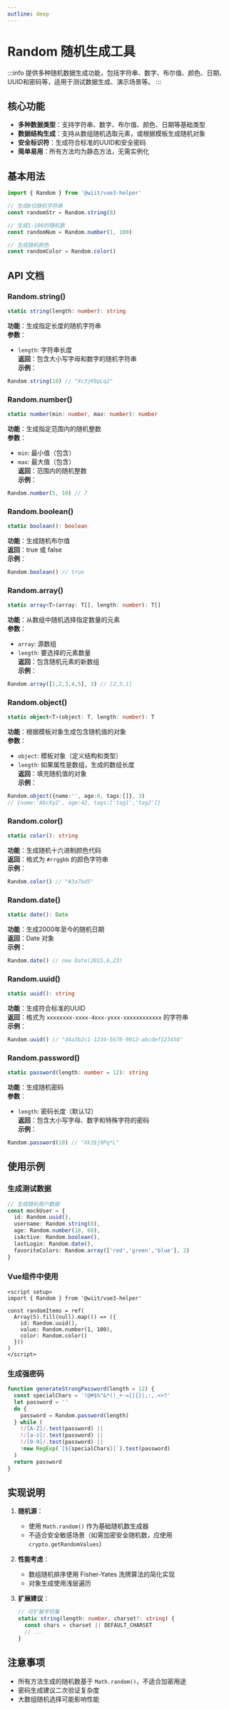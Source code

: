 ```yaml
---
outline: deep
---
```


# Random 随机生成工具

:::info
提供多种随机数据生成功能，包括字符串、数字、布尔值、颜色、日期、UUID和密码等，适用于测试数据生成、演示场景等。
:::

## 核心功能

- **多种数据类型**：支持字符串、数字、布尔值、颜色、日期等基础类型
- **数据结构生成**：支持从数组随机选取元素，或根据模板生成随机对象
- **安全标识符**：生成符合标准的UUID和安全密码
- **简单易用**：所有方法均为静态方法，无需实例化

## 基本用法

```ts
import { Random } from '@wiit/vue3-helper'

// 生成8位随机字符串
const randomStr = Random.string(8) 

// 生成1-100的随机数
const randomNum = Random.number(1, 100)

// 生成随机颜色
const randomColor = Random.color()
```

## API 文档

### Random.string()

```ts
static string(length: number): string
```

**功能**：生成指定长度的随机字符串  
**参数**：
- `length`: 字符串长度  
**返回**：包含大小写字母和数字的随机字符串  
**示例**：
```ts
Random.string(10) // "Xc3jK9pLq2"
```

### Random.number()

```ts
static number(min: number, max: number): number
```

**功能**：生成指定范围内的随机整数  
**参数**：
- `min`: 最小值（包含）
- `max`: 最大值（包含）  
**返回**：范围内的随机整数  
**示例**：
```ts
Random.number(5, 10) // 7
```

### Random.boolean()

```ts
static boolean(): boolean
```

**功能**：生成随机布尔值  
**返回**：true 或 false  
**示例**：
```ts
Random.boolean() // true
```

### Random.array()

```ts
static array<T>(array: T[], length: number): T[]
```

**功能**：从数组中随机选择指定数量的元素  
**参数**：
- `array`: 源数组
- `length`: 要选择的元素数量  
**返回**：包含随机元素的新数组  
**示例**：
```ts
Random.array([1,2,3,4,5], 3) // [2,5,1]
```

### Random.object()

```ts
static object<T>(object: T, length: number): T
```

**功能**：根据模板对象生成包含随机值的对象  
**参数**：
- `object`: 模板对象（定义结构和类型）
- `length`: 如果属性是数组，生成的数组长度  
**返回**：填充随机值的对象  
**示例**：
```ts
Random.object({name:'', age:0, tags:[]}, 3)
// {name:'AbcXyZ', age:42, tags:['tag1','tag2']}
```

### Random.color()

```ts
static color(): string
```

**功能**：生成随机十六进制颜色代码  
**返回**：格式为 `#rrggbb` 的颜色字符串  
**示例**：
```ts
Random.color() // "#3a7bd5"
```

### Random.date()

```ts
static date(): Date
```

**功能**：生成2000年至今的随机日期  
**返回**：Date 对象  
**示例**：
```ts
Random.date() // new Date(2015,6,23)
```

### Random.uuid()

```ts
static uuid(): string
```

**功能**：生成符合标准的UUID  
**返回**：格式为 `xxxxxxxx-xxxx-4xxx-yxxx-xxxxxxxxxxxx` 的字符串  
**示例**：
```ts
Random.uuid() // "d4a3b2c1-1234-5678-9012-abcdef123456"
```

### Random.password()

```ts
static password(length: number = 12): string
```

**功能**：生成随机密码  
**参数**：
- `length`: 密码长度（默认12）  
**返回**：包含大小写字母、数字和特殊字符的密码  
**示例**：
```ts
Random.password(10) // "Xk3$j9Pq*L"
```

## 使用示例

### 生成测试数据

```ts
// 生成随机用户数据
const mockUser = {
  id: Random.uuid(),
  username: Random.string(8),
  age: Random.number(18, 60),
  isActive: Random.boolean(),
  lastLogin: Random.date(),
  favoriteColors: Random.array(['red','green','blue'], 2)
}
```

### Vue组件中使用

```vue
<script setup>
import { Random } from '@wiit/vue3-helper'

const randomItems = ref(
  Array(5).fill(null).map(() => ({
    id: Random.uuid(),
    value: Random.number(1, 100),
    color: Random.color()
  }))
)
</script>
```

### 生成强密码

```ts
function generateStrongPassword(length = 12) {
  const specialChars = '!@#$%^&*()_+-=[]{}|;:,.<>?'
  let password = ''
  do {
    password = Random.password(length)
  } while (
    !/[A-Z]/.test(password) || 
    !/[a-z]/.test(password) || 
    !/[0-9]/.test(password) ||
    !new RegExp(`[${specialChars}]`).test(password)
  )
  return password
}
```

## 实现说明

1. **随机源**：
   - 使用 `Math.random()` 作为基础随机数生成器
   - 不适合安全敏感场景（如需加密安全随机数，应使用 `crypto.getRandomValues`）

2. **性能考虑**：
   - 数组随机排序使用 Fisher-Yates 洗牌算法的简化实现
   - 对象生成使用浅层遍历

3. **扩展建议**：
   ```ts
   // 可扩展字符集
   static string(length: number, charset?: string) {
     const chars = charset || DEFAULT_CHARSET
     // ...
   }
   ```

## 注意事项

- 所有方法生成的随机数基于 `Math.random()`，不适合加密用途
- 密码生成建议二次验证复杂度
- 大数组随机选择可能影响性能